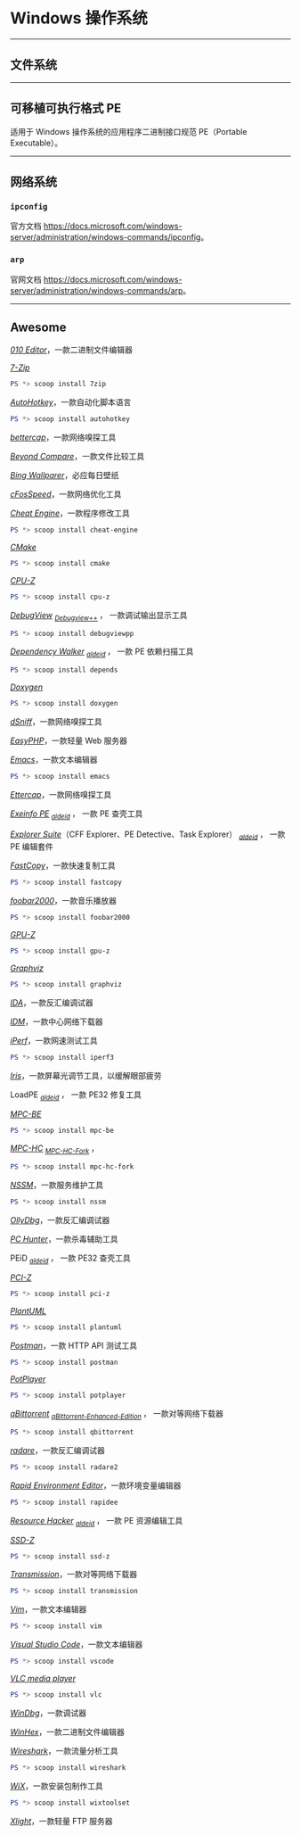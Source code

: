 # Windows 操作系统

___
## 文件系统

___
## 可移植可执行格式 PE

适用于 Windows 操作系统的应用程序二进制接口规范 PE（Portable Executable）。

___
## 网络系统

### `ipconfig`

官方文档 <https://docs.microsoft.com/windows-server/administration/windows-commands/ipconfig>。

### `arp`

官网文档 <https://docs.microsoft.com/windows-server/administration/windows-commands/arp>。

___
## Awesome

[*010 Editor*](https://sweetscape.com/010editor/)，一款二进制文件编辑器

[*7-Zip*](https://www.7-zip.org/)

```ps1
PS *> scoop install 7zip
```

[*AutoHotkey*](https://www.autohotkey.com/)，一款自动化脚本语言

```ps1
PS *> scoop install autohotkey
```

[*bettercap*](https://bettercap.org/)，一款网络嗅探工具

[*Beyond Compare*](https://scootersoftware.com/)，一款文件比较工具

[*Bing Wallparer*](https://www.microsoft.com/en-us/bing/bing-wallpaper)，必应每日壁纸

[*cFosSpeed*](https://cfos.de/)，一款网络优化工具

[*Cheat Engine*](https://cheatengine.org/)，一款程序修改工具

```ps1
PS *> scoop install cheat-engine
```

[*CMake*](https://cmake.org/)

```ps1
PS *> scoop install cmake
```

[*CPU-Z*](https://www.cpuid.com/softwares/cpu-z.html)

```ps1
PS *> scoop install cpu-z
```

[*DebugView*](https://docs.microsoft.com/sysinternals/downloads/debugview) <sub>
    [*Debugview++*](https://github.com/CobaltFusion/DebugViewPP) </sub>，
一款调试输出显示工具

```ps1
PS *> scoop install debugviewpp
```

[*Dependency Walker*](http://dependencywalker.com/) <sub>
      [*aldeid*](https://www.aldeid.com/wiki/Dependency-Walker) </sub>，
一款 PE 依赖扫描工具

```ps1
PS *> scoop install depends
```

[*Doxygen*](https://doxygen.nl/)

```ps1
PS *> scoop install doxygen
```

[*dSniff*](https://monkey.org/~dugsong/dsniff/)，一款网络嗅探工具

[*EasyPHP*](https://easyphp.org/)，一款轻量 Web 服务器

[*Emacs*](https://www.gnu.org/software/emacs/)，一款文本编辑器

```ps1
PS *> scoop install emacs
```

[*Ettercap*](https://www.ettercap-project.org)，一款网络嗅探工具

[*Exeinfo PE*](http://exeinfo.xn.pl/) <sub>
    [*aldeid*](https://www.aldeid.com/wiki/Exeinfo-PE) </sub>，
一款 PE 查壳工具

[*Explorer Suite*](https://ntcore.com/?page_id=388)（CFF Explorer、PE Detective、Task Explorer） <sub>
    [*aldeid*](https://www.aldeid.com/wiki/Explorer-Suite) </sub>，
一款 PE 编辑套件

[*FastCopy*](https://fastcopy.jp/)，一款快速复制工具

```ps1
PS *> scoop install fastcopy
```

[*foobar2000*](https://www.foobar2000.org/)，一款音乐播放器

```ps1
PS *> scoop install foobar2000
```

[*GPU-Z*](https://www.techpowerup.com/download/techpowerup-gpu-z/)

```ps1
PS *> scoop install gpu-z
```

[*Graphviz*](https://graphviz.org/)

```ps1
PS *> scoop install graphviz
```

[*IDA*](https://hex-rays.com/products/ida/)，一款反汇编调试器

[*IDM*](https://www.internetdownloadmanager.com/)，一款中心网络下载器

[*iPerf*](https://iperf.fr/)，一款网速测试工具

```ps1
PS *> scoop install iperf3
```

[*Iris*](https://iristech.co/)，一款屏幕光调节工具，以缓解眼部疲劳

LoadPE <sub>
    [*aldeid*](https://www.aldeid.com/wiki/LordPE) </sub>，
一款 PE32 修复工具

[*MPC-BE*](https://mpc-be.org/)

```ps1
PS *> scoop install mpc-be
```

[*MPC-HC*](https://mpc-hc.org/) <sub>
    [*MPC-HC-Fork*](https://github.com/clsid2/mpc-hc) </sub>，

```ps1
PS *> scoop install mpc-hc-fork
```

[*NSSM*](https://nssm.cc/)，一款服务维护工具

```ps1
PS *> scoop install nssm
```

[*OllyDbg*](http://ollydbg.de/)，一款反汇编调试器

[*PC Hunter*](http://xuetr.com/)，一款杀毒辅助工具

PEiD <sub>
    [*aldeid*](https://www.aldeid.com/wiki/PEiD) </sub>，
一款 PE32 查壳工具

[*PCI-Z*](https://www.pci-z.com/)

```ps1
PS *> scoop install pci-z
```

[*PlantUML*](https://plantuml.com/)

```ps1
PS *> scoop install plantuml
```

[*Postman*](https://postman.com/)，一款 HTTP API 测试工具

```ps1
PS *> scoop install postman
```

[*PotPlayer*](https://potplayer.daum.net/)

```ps1
PS *> scoop install potplayer
```

[*qBittorrent*](https://qbittorrent.org/) <sub>
    [*qBittorrent-Enhanced-Edition*](https://github.com/c0re100/qBittorrent-Enhanced-Edition) </sub>，
一款对等网络下载器

```ps1
PS *> scoop install qbittorrent
```

[*radare*](https://radare.org/)，一款反汇编调试器

```ps1
PS *> scoop install radare2
```

[*Rapid Environment Editor*](https://rapidee.com/)，一款环境变量编辑器

```ps1
PS *> scoop install rapidee
```

[*Resource Hacker*](http://angusj.com/resourcehacker/) <sub>
    [*aldeid*](https://www.aldeid.com/wiki/ResourceHacker) </sub>，
一款 PE 资源编辑工具

[*SSD-Z*](http://aezay.dk/aezay/ssdz/)

```ps1
PS *> scoop install ssd-z
```

[*Transmission*](https://transmissionbt.com/)，一款对等网络下载器

```ps1
PS *> scoop install transmission
```

[*Vim*](https://www.vim.org/)，一款文本编辑器

```ps1
PS *> scoop install vim
```

[*Visual Studio Code*](https://code.visualstudio.com/)，一款文本编辑器

```ps1
PS *> scoop install vscode
```

[*VLC media player*](https://www.videolan.org/vlc/)

```ps1
PS *> scoop install vlc
```

[*WinDbg*](http://windbg.org/)，一款调试器

[*WinHex*](http://winhex.com/winhex/)，一款二进制文件编辑器

[*Wireshark*](https://wireshark.org/)，一款流量分析工具

```ps1
PS *> scoop install wireshark
```

[*WiX*](https://wixtoolset.org/)，一款安装包制作工具

```ps1
PS *> scoop install wixtoolset
```
[*Xlight*](https://xlightftpd.com/)，一款轻量 FTP 服务器
